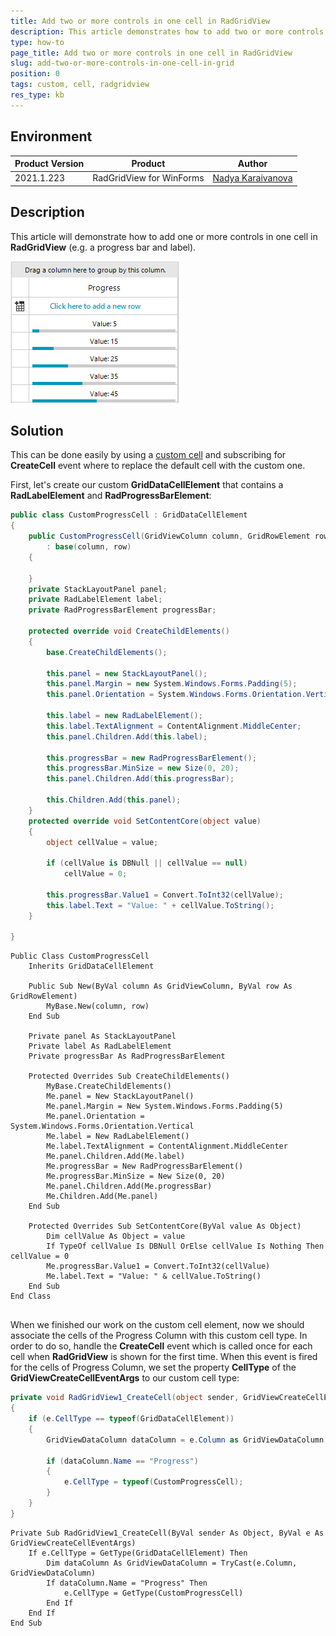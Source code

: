 ```yaml
---
title: Add two or more controls in one cell in RadGridView
description: This article demonstrates how to add two or more controls in one cell in RadGridView
type: how-to
page_title: Add two or more controls in one cell in RadGridView
slug: add-two-or-more-controls-in-one-cell-in-grid
position: 0
tags: custom, cell, radgridview
res_type: kb
---
```


## Environment
 
|Product Version|Product|Author|
|----|----|----|
|2021.1.223|RadGridView for WinForms|[Nadya Karaivanova](https://www.telerik.com/blogs/author/nadya-karaivanova)|
 
## Description

This article will demonstrate how to add one or more controls in one cell in **RadGridView** (e.g. a progress bar and label).

![add-two-or-more-controls-in-one-cell-in-grid.png](images/add-two-or-more-controls-in-one-cell-in-grid.png)
 
## Solution 

This can be done easily by using a [custom cell](https://docs.telerik.com/devtools/winforms/controls/gridview/cells/creating-custom-cells) and subscribing for **CreateCell** event where to replace the default cell with the custom one.

First, let's create our custom **GridDataCellElement** that contains a **RadLabelElement** and **RadProgressBarElement**:

````C#
public class CustomProgressCell : GridDataCellElement
{
    public CustomProgressCell(GridViewColumn column, GridRowElement row)
        : base(column, row)
    {

    }
    private StackLayoutPanel panel;
    private RadLabelElement label;
    private RadProgressBarElement progressBar;

    protected override void CreateChildElements()
    {
        base.CreateChildElements();

        this.panel = new StackLayoutPanel();
        this.panel.Margin = new System.Windows.Forms.Padding(5);
        this.panel.Orientation = System.Windows.Forms.Orientation.Vertical;

        this.label = new RadLabelElement();
        this.label.TextAlignment = ContentAlignment.MiddleCenter;
        this.panel.Children.Add(this.label);

        this.progressBar = new RadProgressBarElement();
        this.progressBar.MinSize = new Size(0, 20);
        this.panel.Children.Add(this.progressBar);

        this.Children.Add(this.panel);
    }
    protected override void SetContentCore(object value)
    {
        object cellValue = value;

        if (cellValue is DBNull || cellValue == null)
            cellValue = 0;

        this.progressBar.Value1 = Convert.ToInt32(cellValue);
        this.label.Text = "Value: " + cellValue.ToString();
    }

}


````
````VB.NET
Public Class CustomProgressCell
    Inherits GridDataCellElement

    Public Sub New(ByVal column As GridViewColumn, ByVal row As GridRowElement)
        MyBase.New(column, row)
    End Sub

    Private panel As StackLayoutPanel
    Private label As RadLabelElement
    Private progressBar As RadProgressBarElement

    Protected Overrides Sub CreateChildElements()
        MyBase.CreateChildElements()
        Me.panel = New StackLayoutPanel()
        Me.panel.Margin = New System.Windows.Forms.Padding(5)
        Me.panel.Orientation = System.Windows.Forms.Orientation.Vertical
        Me.label = New RadLabelElement()
        Me.label.TextAlignment = ContentAlignment.MiddleCenter
        Me.panel.Children.Add(Me.label)
        Me.progressBar = New RadProgressBarElement()
        Me.progressBar.MinSize = New Size(0, 20)
        Me.panel.Children.Add(Me.progressBar)
        Me.Children.Add(Me.panel)
    End Sub

    Protected Overrides Sub SetContentCore(ByVal value As Object)
        Dim cellValue As Object = value
        If TypeOf cellValue Is DBNull OrElse cellValue Is Nothing Then cellValue = 0
        Me.progressBar.Value1 = Convert.ToInt32(cellValue)
        Me.label.Text = "Value: " & cellValue.ToString()
    End Sub
End Class


````

When we finished our work on  the custom cell element, now we should associate the cells of the Progress Column with this custom cell type. In order to do so, handle the **CreateCell** event which is called once for each cell when **RadGridView** is shown for the first time. When this event is fired for the cells of Progress Column, we set the property **CellType** of the **GridViewCreateCellEventArgs** to our custom cell type:

````C#
private void RadGridView1_CreateCell(object sender, GridViewCreateCellEventArgs e)
{
    if (e.CellType == typeof(GridDataCellElement))
    {
        GridViewDataColumn dataColumn = e.Column as GridViewDataColumn;

        if (dataColumn.Name == "Progress")
        {
            e.CellType = typeof(CustomProgressCell);
        }
    }
}

````
````VB.NET
Private Sub RadGridView1_CreateCell(ByVal sender As Object, ByVal e As GridViewCreateCellEventArgs)
    If e.CellType = GetType(GridDataCellElement) Then
        Dim dataColumn As GridViewDataColumn = TryCast(e.Column, GridViewDataColumn)
        If dataColumn.Name = "Progress" Then
            e.CellType = GetType(CustomProgressCell)
        End If
    End If
End Sub

````

